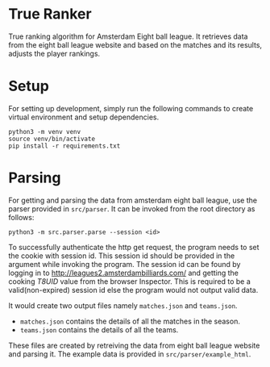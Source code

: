 # True Ranker

True ranking algorithm for Amsterdam Eight ball league. It retrieves data from the eight ball league website and based on the matches and its results, adjusts the player rankings.

# Setup

For setting up development, simply run the following commands to create virtual environment and setup dependencies.

```
python3 -m venv venv
source venv/bin/activate
pip install -r requirements.txt
```

# Parsing

For getting and parsing the data from amsterdam eight ball league, use the parser provided in `src/parser`. It can be invoked from the root directory as follows:

```
python3 -m src.parser.parse --session <id>
```

To successfully authenticate the http get request, the program needs to set the cookie with session id. This session id should be provided in the argument while invoking the program. The session id can be found by logging in to http://leagues2.amsterdambilliards.com/ and getting the cooking _T8UID_ value from the browser Inspector. This is required to be a valid(non-expired) session id else the program would not output valid data.

It would create two output files namely `matches.json` and `teams.json`.

- `matches.json` contains the details of all the matches in the season.
- `teams.json` contains the details of all the teams.

These files are created by retreiving the data from eight ball league website and parsing it. The example data is provided in `src/parser/example_html`.
